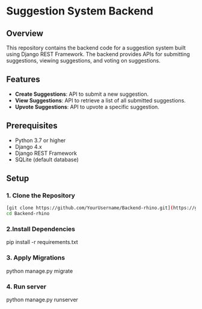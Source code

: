# Suggestion System Backend

## Overview

This repository contains the backend code for a suggestion system built using Django REST Framework. The backend provides APIs for submitting suggestions, viewing suggestions, and voting on suggestions.

## Features

- **Create Suggestions**: API to submit a new suggestion.
- **View Suggestions**: API to retrieve a list of all submitted suggestions.
- **Upvote Suggestions**: API to upvote a specific suggestion.

## Prerequisites

- Python 3.7 or higher
- Django 4.x
- Django REST Framework
- SQLite (default database)

## Setup

### 1. Clone the Repository

```bash
[git clone https://github.com/YourUsername/Backend-rhino.git](https://github.com/Nandakishor2/Backend-Rhino.git)
cd Backend-rhino
```
### 2.Install Dependencies
pip install -r requirements.txt

### 3. Apply Migrations
python manage.py migrate

### 4. Run server 
python manage.py runserver


